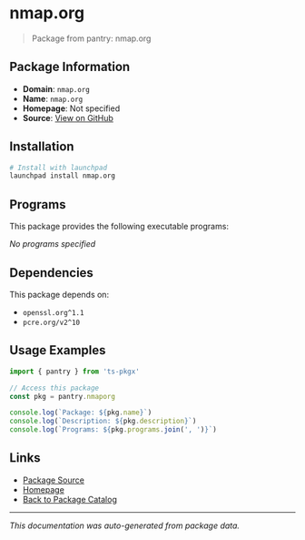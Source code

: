 # nmap.org

> Package from pantry: nmap.org

## Package Information

- **Domain**: `nmap.org`
- **Name**: `nmap.org`
- **Homepage**: Not specified
- **Source**: [View on GitHub](https://github.com/pkgxdev/pantry/tree/main/projects/nmap.org/package.yml)

## Installation

```bash
# Install with launchpad
launchpad install nmap.org
```

## Programs

This package provides the following executable programs:

*No programs specified*

## Dependencies

This package depends on:

- `openssl.org^1.1`
- `pcre.org/v2^10`

## Usage Examples

```typescript
import { pantry } from 'ts-pkgx'

// Access this package
const pkg = pantry.nmaporg

console.log(`Package: ${pkg.name}`)
console.log(`Description: ${pkg.description}`)
console.log(`Programs: ${pkg.programs.join(', ')}`)
```

## Links

- [Package Source](https://github.com/pkgxdev/pantry/tree/main/projects/nmap.org/package.yml)
- [Homepage](#)
- [Back to Package Catalog](../package-catalog.md)

---

*This documentation was auto-generated from package data.*
